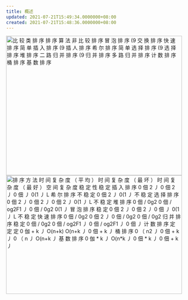 ```yaml
---
title: 概述
updated: 2021-07-21T15:49:34.0000000+08:00
created: 2021-07-21T15:48:36.0000000+08:00
---
```


<img src="C:\Users\82772\AppData\Local\Temp\yifan&#39;s Notebook\pandoc/media/image1.png" style="width:5in;height:3.96875in" alt="比 较 类 排 序 排 序 算 法 非 比 较 排 序 冒 泡 排 序 (9 交 换 排 序 快 速 排 序 简 单 插 入 排 序 (9 插 人 排 序 希 尔 排 序 简 单 选 择 排 序 (9 选 择 排 序 堆 排 序 二 路 归 并 排 序 (9 归 并 排 序 多 路 归 并 排 序 计 数 排 序 桶 排 序 基 数 排 序 " />

<img src="C:\Users\82772\AppData\Local\Temp\yifan&#39;s Notebook\pandoc/media/image2.png" style="width:5in;height:3.375in" alt="排 序 方 法 时 间 复 杂 度 （ 平 均 ） 时 间 复 杂 度 （ 最 坏 ） 时 间 复 杂 度 （ 最 好 ） 空 间 复 杂 度 稳 定 性 稳 定 插 入 排 序 0 佃 2 丿 0 佃 2 丿 0 佃 丿 0(1 丿 L 希 尔 排 序 不 稳 定 0 佃 2 丿 0(1 丿 不 稳 定 选 择 排 序 0 佃 2 丿 0 佃 2 丿 0 佃 2 丿 0(1 丿 L 不 稳 定 堆 排 序 0 佃 / 0g2 0 佃 / og2F1 丿 0 佃 / 0g2 0(1 丿 冒 泡 排 序 稳 定 0 佃 2 丿 0 佃 2 丿 0 佃 丿 0(1 丿 L 不 稳 定 快 速 排 序 0 佃 / 0g2 0 佃 2 丿 0 佃 / 0g2 0 佃 / 0g2 归 并 排 序 稳 定 0 佃 / 0g2 0 佃 / og2F1 丿 0 佃 / og2F1 丿 0 佃 丿 计 数 排 序 定 定 定 0 伽 + k 丿 O(n+k) O(n+k 丿 0 佃 + k 丿 桶 排 序 0 （ n2 丿 0 佃 + k 丿 0 （ n 丿 O(n+k 丿 基 数 排 序 0 伽 * k 丿 O(n*k 丿 0 佃 * k 丿 0 佃 + k 丿 " />

